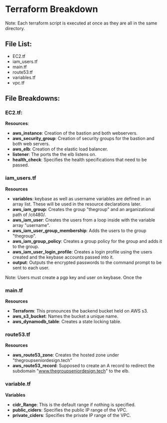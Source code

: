# Terraform Breakdown
Note: Each terraform script is executed at once as they are all in the same directory.

## File List:
- EC2.tf
- iam_users.tf
- main.tf
- route53.tf
- variables.tf
- vpc.tf

## File Breakdowns:
### EC2.tf:
**Resources**:
- **aws_instance**: Creation of the bastion and both webservers.
- **aws_security_group**: Creation of security groups for the bastion and both web servers.
- **aws_elb**: Creation of the elastic load balancer.
- **listener**: The ports the the elb listens on.
- **health_check**: Specifies the health specifications that need to be passed.

### iam_users.tf
**Resources**
- **variables**: keybase as well as username variables are defined in an array list.  These will be used in the resource declarations later.
- **aws_iam_group**: Creates the group "thegroup" and an arganizational path of /cit480/.
- **aws_iam_user**: Creates the users from a loop inside with the variable array "username".
- **aws_iam_user_group_membership**:  Adds the users to the group "thegroup".
- **aws_iam_group_policy**: Creates a group policy for the group and adds it to the group.
- **aws_iam_user_login_profile**: Creates a login profile using the users created and the keybase accounts passed into it.
- **output**: Outputs the encrypted passwords to the command prompt to be sent to each user.

Note: Users must create a pgp key and user on keybase.  Once the

### main.tf
**Resources**
- **Terraform**:  This pronounces the backend bucket held on AWS s3.
- **aws_s3_bucket**: Names the bucket a unique name.
- **aws_dynamodb_table**: Creates a state locking table.

### route53.tf
**Resources**
- **aws_route53_zone**: Creates the hosted zone under "thegroupseniordesign.tech"
- **aws_route53_record**: Supposed to create an A record to redirect the subdomain "www.thegroupseniordesign.tech" to the elb.

### variable.tf
**Variables**
- **cidr_Range**: This is the default range if nothing is specified.
- **public_ciders**: Specifies the public IP range of the VPC.
- **private_ciders**: Specifies the private IP range of the VPC.
